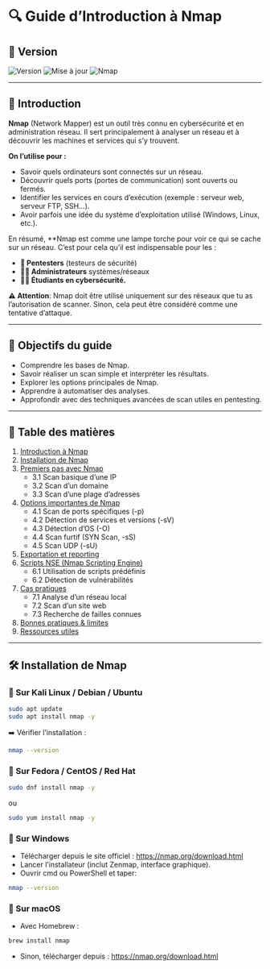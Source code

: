 # 🔍 Guide d’Introduction à Nmap

## 📌 Version
![Version](https://img.shields.io/badge/version-1.0-blue?style=flat&logo=git)
![Mise à jour](https://img.shields.io/badge/last_update-14/09/2025-green?style=flat&logo=github)
![Nmap](https://img.shields.io/badge/tool-Nmap-yellow?style=flat&logo=linux)

---

## 📖 Introduction
**Nmap** (Network Mapper) est un outil très connu en cybersécurité et en administration réseau.
Il sert principalement à analyser un réseau et à découvrir les machines et services qui s’y trouvent.

**On l’utilise pour :**
- Savoir quels ordinateurs sont connectés sur un réseau.
- Découvrir quels ports (portes de communication) sont ouverts ou fermés.
- Identifier les services en cours d’exécution (exemple : serveur web, serveur FTP, SSH…).
- Avoir parfois une idée du système d’exploitation utilisé (Windows, Linux, etc.).

En résumé, **Nmap est comme une lampe torche pour voir ce qui se cache sur un réseau.
C’est pour cela qu’il est indispensable pour les :

- **🔐 Pentesters** (testeurs de sécurité)
- **👨‍💻 Administrateurs** systèmes/réseaux
- **🧑‍🎓 Étudiants en cybersécurité.**

**⚠️ Attention**: Nmap doit être utilisé uniquement sur des réseaux que tu as l’autorisation de scanner.
Sinon, cela peut être considéré comme une tentative d’attaque.

---

## 🎯 Objectifs du guide
- Comprendre les bases de Nmap.  
- Savoir réaliser un scan simple et interpréter les résultats.  
- Explorer les options principales de Nmap.  
- Apprendre à automatiser des analyses.  
- Approfondir avec des techniques avancées de scan utiles en pentesting.  

---

## 📂 Table des matières
1. [Introduction à Nmap](#-introduction)  
2. [Installation de Nmap](#-installation-de-nmap)  
3. [Premiers pas avec Nmap](#-premiers-pas-avec-nmap)  
   - 3.1 Scan basique d’une IP  
   - 3.2 Scan d’un domaine  
   - 3.3 Scan d’une plage d’adresses  
4. [Options importantes de Nmap](#-options-importantes-de-nmap)  
   - 4.1 Scan de ports spécifiques (-p)  
   - 4.2 Détection de services et versions (-sV)  
   - 4.3 Détection d’OS (-O)  
   - 4.4 Scan furtif (SYN Scan, -sS) 
   - 4.5 Scan UDP (-sU)  
5. [Exportation et reporting](#-exportation-et-reporting)  
6. [Scripts NSE (Nmap Scripting Engine)](#-scripts-nse-nmap-scripting-engine)  
   - 6.1 Utilisation de scripts prédéfinis  
   - 6.2 Détection de vulnérabilités  
7. [Cas pratiques](#-cas-pratiques)  
   - 7.1 Analyse d’un réseau local  
   - 7.2 Scan d’un site web  
   - 7.3 Recherche de failles connues  
8. [Bonnes pratiques & limites](#-bonnes-pratiques--limites)  
9. [Ressources utiles](#-ressources-utiles)  

---

## 🛠️ Installation de Nmap
### 📌 Sur Kali Linux / Debian / Ubuntu
```bash
sudo apt update
sudo apt install nmap -y
```
➡️ Vérifier l’installation :
```bash
nmap --version
```
### 📌 Sur Fedora / CentOS / Red Hat
```bash
sudo dnf install nmap -y
```
ou
```bash
sudo yum install nmap -y
```
### 📌 Sur Windows
- Télécharger depuis le site officiel : https://nmap.org/download.html
- Lancer l’installateur (inclut Zenmap, interface graphique).
- Ouvrir cmd ou PowerShell et taper:
```bash
nmap --version
```

### 📌 Sur macOS
- Avec Homebrew :
```bash
brew install nmap
```
- Sinon, télécharger depuis : https://nmap.org/download.html
